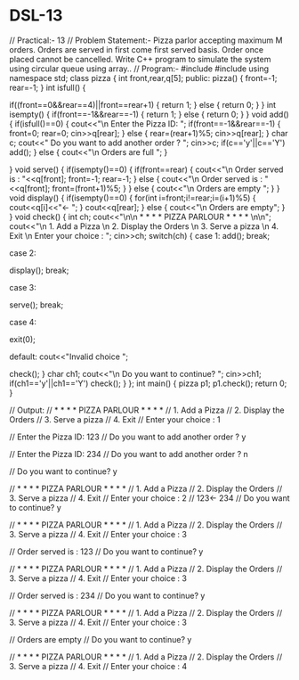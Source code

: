 # DSL-13
// Practical:- 13
// Problem Statement:- Pizza parlor accepting maximum M orders. Orders are served in first come first served basis. Order once placed cannot be cancelled. Write C++ program to simulate the system using circular queue using array..
// Program:-
#include<iostream>
#include<cstdlib>
using namespace std;
class pizza
{
 int front,rear,q[5];
 public:
 pizza()
 {
 front=-1;
 rear=-1;
 }
 int isfull()
 {

if((front==0&&rear==4)||front==rear+1)
 {
 return 1;
 }
else
{
 return 0;
 }
 }
 int isempty()
 {
 if(front==-1&&rear==-1)
 {
 return 1;
 }
 else
{
 return 0;
 }
 }
 void add()
 {
 if(isfull()==0)
 {
 cout<<"\n Enter the Pizza ID: ";
 if(front==-1&&rear==-1)
 {
 front=0;
 rear=0;
 cin>>q[rear];
 }
 else
 {
 rear=(rear+1)%5;
 cin>>q[rear];
 }
 char c;
 cout<<" Do you want to add another order ? ";
 cin>>c;
 if(c=='y'||c=='Y')
 add();
 }
 else
 {
 cout<<"\n Orders are full ";
 }

 }
 void serve()
 {
 if(isempty()==0)
 {
 if(front==rear)
 {
 cout<<"\n Order served is : "<<q[front];
 front=-1;
 rear=-1;
 }
 else
 {
 cout<<"\n Order served is : "<<q[front];
 front=(front+1)%5;
 }
 }
 else
 {
 cout<<"\n Orders are empty ";
 }
 }
 void display()
 {
 if(isempty()==0)
 {
 for(int i=front;i!=rear;i=(i+1)%5)
 {
 cout<<q[i]<<"<- ";
 }
 cout<<q[rear];
 }
 else
 {
 cout<<"\n Orders are empty";
 }
 }
 void check()
 {
 int ch;
cout<<"\n\n * * * * PIZZA PARLOUR * * * * \n\n";
 cout<<"\n 1. Add a Pizza \n 2. Display the Orders \n 3. Serve a pizza \n 4. Exit \n Enter your choice : ";
 cin>>ch;
switch(ch)
{
 case 1:
 add();
break;

 case 2:

display();
 break;

 case 3:

serve();
 break;

 case 4:

exit(0);

 default:
 cout<<"Invalid choice ";

check();
 }
char ch1;
cout<<"\n Do you want to continue? ";
 cin>>ch1;
 if(ch1=='y'||ch1=='Y')
check();
 }
};
int main()
{
 pizza p1;
 p1.check();
 return 0;
}

// Output:
// * * * * PIZZA PARLOUR * * * * 
//  1. Add a Pizza 
//  2. Display the Orders 
//  3. Serve a pizza 
//  4. Exit 
//  Enter your choice : 1

//  Enter the Pizza ID: 123
//  Do you want to add another order ? y

//  Enter the Pizza ID: 234
//  Do you want to add another order ? n

//  Do you want to continue? y

//  * * * * PIZZA PARLOUR * * * *
//  1. Add a Pizza
//  2. Display the Orders
//  3. Serve a pizza
//  4. Exit
//  Enter your choice : 2
// 123<- 234
//  Do you want to continue? y

//  * * * * PIZZA PARLOUR * * * *
//  1. Add a Pizza
//  2. Display the Orders
//  3. Serve a pizza
//  4. Exit
//  Enter your choice : 3

//  Order served is : 123
//  Do you want to continue? y

//  * * * * PIZZA PARLOUR * * * *
//  1. Add a Pizza
//  2. Display the Orders
//  3. Serve a pizza
//  4. Exit
//  Enter your choice : 3

//  Order served is : 234
//  Do you want to continue? y

//  * * * * PIZZA PARLOUR * * * *
//  1. Add a Pizza
//  2. Display the Orders
//  3. Serve a pizza
//  4. Exit
//  Enter your choice : 3

//  Orders are empty
//  Do you want to continue? y

//  * * * * PIZZA PARLOUR * * * *
//  1. Add a Pizza
//  2. Display the Orders
//  3. Serve a pizza
//  4. Exit
//  Enter your choice : 4
